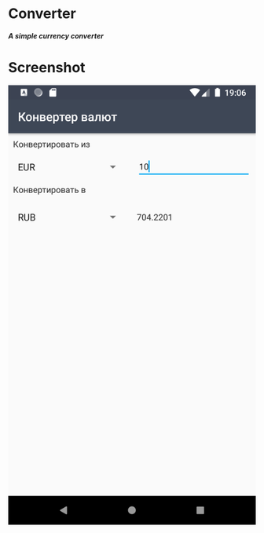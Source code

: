 # Converter

##### A simple currency converter

# Screenshot

![Alt text](/screenshots/screenshot.png "Optional Title")